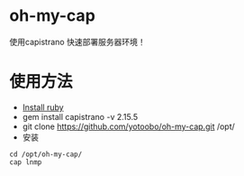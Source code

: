 # oh-my-cap
使用capistrano 快速部署服务器环境！  

# 使用方法
* [Install ruby](https://ruby-china.org/wiki/install_ruby_guide)    
* gem install capistrano -v 2.15.5  
* git clone https://github.com/yotoobo/oh-my-cap.git /opt/  
* 安装
```
cd /opt/oh-my-cap/
cap lnmp
```
